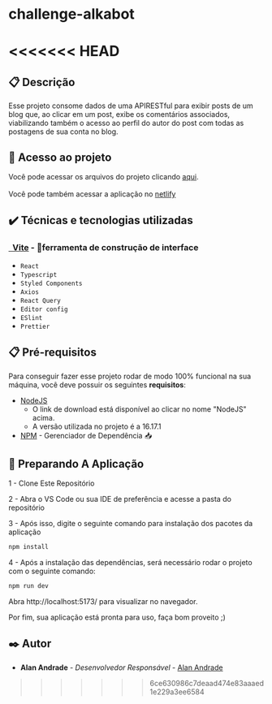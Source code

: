 # challenge-alkabot
<<<<<<< HEAD
=======

## 📋 Descrição
Esse projeto consome dados de uma APIRESTful para exibir posts de um blog que, ao clicar em um post, exibe os comentários associados, viabilizando também o acesso ao perfil do autor do post com todas as postagens de sua conta no blog.

## 📁 Acesso ao projeto
Você pode acessar os arquivos do projeto clicando [aqui](https://github.com/alanFMA/challenge-alkabot). <br /><br />
Você pode também acessar a aplicação no [netlify](https://main--legendary-snickerdoodle-0fa4ea.netlify.app/)

## ✔️ Técnicas e tecnologias utilizadas

<h3><a href="https://vitejs.dev/">&nbsp Vite</a> - 🚀ferramenta de construção de interface</h3>

- ``React``
- ``Typescript``
- ``Styled Components``
- ``Axios``
- ``React Query``
- ``Editor config``
- ``ESlint``
- ``Prettier``

## 📋 Pré-requisitos

Para conseguir fazer esse projeto rodar de modo 100% funcional na sua máquina,
você deve possuir os seguintes **requisitos**:

- [NodeJS](https://nodejs.org/en/download/)
  - O link de download está disponível ao clicar no nome "NodeJS" acima.
  - A versão utilizada no projeto é a 16.17.1
- [NPM](https://www.npmjs.com/) - Gerenciador de Dependência 📥

## 🚀 Preparando A Aplicação

1 - Clone Este Repositório

2 - Abra o VS Code ou sua IDE de preferência e acesse a pasta do repositório

3 - Após isso, digite o seguinte comando para instalação dos pacotes da aplicação

```jsx
npm install
```

4 - Após a instalação das dependências, será necessário rodar o projeto com o seguinte comando:

```jsx
npm run dev
```
Abra http://localhost:5173/ para visualizar no navegador.

Por fim, sua aplicação está pronta para uso, faça bom proveito ;)

## ✒️ Autor

- **Alan Andrade** - _Desenvolvedor Responsável_ - [Alan Andrade](https://github.com/AlanFMA)
>>>>>>> 6ce630986c7deaad474e83aaaed1e229a3ee6584
